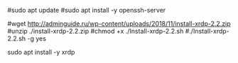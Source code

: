 #sudo apt update
#sudo apt install -y openssh-server

#wget http://adminguide.ru/wp-content/uploads/2018/11/install-xrdp-2.2.zip
#unzip ./install-xrdp-2.2.zip
#chmod +x ./Install-xrdp-2.2.sh
#./Install-xrdp-2.2.sh -g yes

sudo apt install -y xrdp
